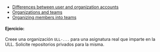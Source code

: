 * [Differences between user and organization accounts](https://help.github.com/articles/differences-between-user-and-organization-accounts/)
* [Organizations and teams](https://help.github.com/enterprise/2.11/admin/guides/user-management/organizations-and-teams/)
* [Organizing members into teams](https://help.github.com/articles/organizing-members-into-teams/)


#### Ejercicio:

Creee una organización `ULL-...` para una asignatura real que imparte en la ULL. 
Solicite repositorios privados para la misma.


